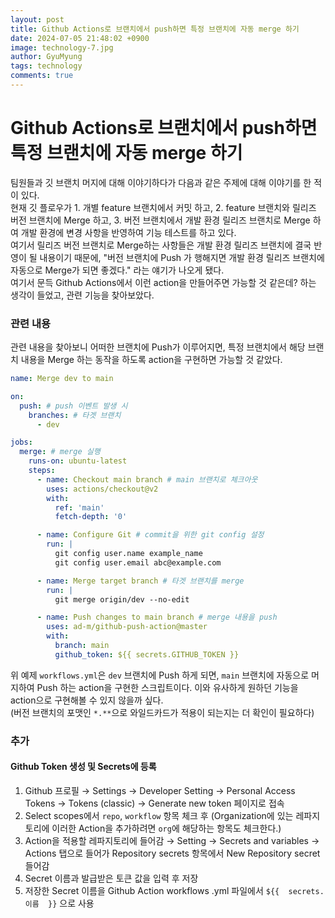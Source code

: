 ```yaml
---
layout:	post
title: Github Actions로 브랜치에서 push하면 특정 브랜치에 자동 merge 하기
date: 2024-07-05 21:48:02 +0900
image: technology-7.jpg
author: GyuMyung
tags: technology
comments: true
---
```


# Github Actions로 브랜치에서 push하면 특정 브랜치에 자동 merge 하기
팀원들과 깃 브랜치 머지에 대해 이야기하다가 다음과 같은 주제에 대해 이야기를 한 적이 있다. <br/>
현재 깃 플로우가 1. 개별 feature 브랜치에서 커밋 하고, 2. feature 브랜치와 릴리즈 버전 브랜치에 Merge 하고, 3. 버전 브랜치에서 개발 환경 릴리즈 브랜치로 Merge 하여 개발 환경에 변경 사항을 반영하여 기능 테스트를 하고 있다. <br/>
여기서 릴리즈 버전 브랜치로 Merge하는 사항들은 개발 환경 릴리즈 브랜치에 결국 반영이 될 내용이기 때문에, "버전 브랜치에 Push 가 행해지면 개발 환경 릴리즈 브랜치에 자동으로 Merge가 되면 좋겠다." 라는 얘기가 나오게 됐다. <br/>
여기서 문득 Github Actions에서 이런 action을 만들어주면 가능할 것 같은데? 하는 생각이 들었고, 관련 기능을 찾아보았다. <br/>

### 관련 내용
관련 내용을 찾아보니 어떠한 브랜치에 Push가 이루어지면, 특정 브랜치에서 해당 브랜치 내용을 Merge 하는 동작을 하도록 action을 구현하면 가능할 것 같았다. <br/>
```yaml
name: Merge dev to main

on:
  push: # push 이벤트 발생 시
    branches: # 타겟 브랜치
      - dev

jobs:
  merge: # merge 실행
    runs-on: ubuntu-latest
    steps:
      - name: Checkout main branch # main 브랜치로 체크아웃
        uses: actions/checkout@v2
        with:
          ref: 'main'
          fetch-depth: '0'

      - name: Configure Git # commit을 위한 git config 설정
        run: |
          git config user.name example_name
          git config user.email abc@example.com

      - name: Merge target branch # 타겟 브랜치를 merge
        run: |
          git merge origin/dev --no-edit

      - name: Push changes to main branch # merge 내용을 push
        uses: ad-m/github-push-action@master
        with:
          branch: main
          github_token: ${{ secrets.GITHUB_TOKEN }}
```
위 예제 `workflows.yml`은 `dev` 브랜치에 Push 하게 되면, `main` 브랜치에 자동으로 머지하여 Push 하는 action을 구현한 스크립트이다. 이와 유사하게 원하던 기능을 action으로 구현해볼 수 있지 않을까 싶다. <br/>
(버전 브랜치의 포맷인 `*.**`으로 와일드카드가 적용이 되는지는 더 확인이 필요하다)

### 추가
#### Github Token 생성 및 Secrets에 등록
1. Github 프로필 → Settings → Developer Setting → Personal Access Tokens → Tokens (classic) → Generate new token 페이지로 접속
2. Select scopes에서 `repo`, `workflow` 항목 체크 후  (Organization에 있는 레파지토리에 이러한 Action을 추가하려면 `org`에 해당하는 항목도 체크한다.)
3. Action을 적용할 레파지토리에 들어감 → Setting → Secrets and variables → Actions 탭으로 들어가 Repository secrets 항목에서 New Repository secret 들어감
4. Secret 이름과 발급받은 토큰 값을 입력 후 저장
5. 저장한 Secret 이름을 Github Action workflows .yml 파일에서 `${{  secrets.이름  }}` 으로 사용
